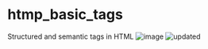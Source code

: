 # htmp_basic_tags
Structured and semantic tags in HTML 
![image](https://github.com/user-attachments/assets/434c53d6-d3d9-408d-8c15-7cf1ee7bbfcd)
![updated](https://github.com/user-attachments/assets/da8010f0-54d0-4505-84cc-18dbae74b5a1)
